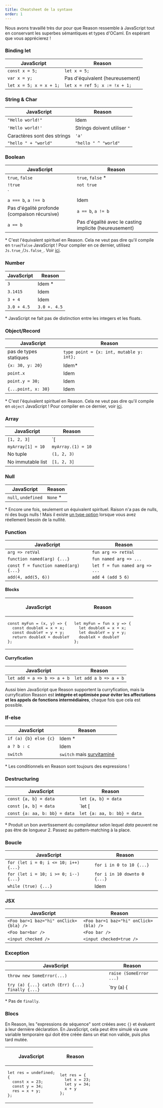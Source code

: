 ```yaml
---
title: Cheatsheet de la syntaxe
order: 1
---
```


Nous avons travaillé très dur pour que Reason ressemble à JavaScript tout en conservant les superbes sémantiques et types d'OCaml. En espérant que vous apprécierez !


### Binding let

JavaScript                  |   Reason
----------------------------|--------------------------------
`const x = 5;`              |  `let x = 5;`
`var x = y;`                |  Pas d'équivalent (heureusement)
`let x = 5; x = x + 1;`         |  `let x = ref 5; x := !x + 1;`

### String & Char

JavaScript                  |   Reason
----------------------------|--------------------------------
`"Hello world!"`            |  Idem
`'Hello world!'`            |  Strings doivent utiliser `"`
Caractères sont des strings |  `'a'`
`"hello " + "world"`        |  `"hello " ^ "world"`

### Boolean

JavaScript                |   Reason
--------------------------|--------------------------------
`true`, `false`                      |  `true`, `false` \*
`!true`                              |  `not true`
`||`, `&&`, `<=`, `>=`, `<`, `>`     |  Idem
`a === b`, `a !== b`                 |  Idem
Pas d'égalité profonde (compaison récursive) |  `a == b`, `a != b`
`a == b`                             |  Pas d'égalité avec le casting implicite (heureusement)

\* C'est l'équivalent spirituel en Reason. Cela ne veut pas dire qu'il compile en `true`/`false` JavaScript ! Pour compiler en ce dernier, utilisez `Js.true_`/`Js.false_`. Voir [ici](/guide/language/boolean#usage).

### Number

JavaScript                |   Reason
--------------------------|--------------------------------
`3`                         |  Idem \*
`3.1415`                    |  Idem
`3 + 4`                     |  Idem
`3.0 + 4.5`                 |  `3.0 +. 4.5`

\* JavaScript ne fait pas de distinction entre les integers et les floats.

### Object/Record

JavaScript                |   Reason
--------------------------|--------------------------------
pas de types statiques          |  `type point = {x: int, mutable y: int};`
`{x: 30, y: 20}`          |  Idem\*
`point.x`                 |  Idem
`point.y = 30;`           |  Idem
`{...point, x: 30}`       |  Idem

\* C'est l'équivalent spirituel en Reason. Cela ne veut pas dire qu'il compile en `object` JavaScript ! Pour compiler en ce dernier, voir [ici](/guide/language/object#tip--tricks).

### Array

JavaScript                |   Reason
--------------------------|--------------------------------
`[1, 2, 3]`               |  `[|1, 2, 3|]`
`myArray[1] = 10`         |  `myArray.(1) = 10`
No tuple                  |  `(1, 2, 3)`
No immutable list         |  `[1, 2, 3]`

### Null

JavaScript                |   Reason
--------------------------|--------------------------------
`null`, `undefined`       |  `None` \*

\* Encore une fois, seulement un équivalent spirituel. Raison n'a pas de nulls, ni des bugs nulls ! Mais il existe [un type option](/guide/examples#using-the-option-type) lorsque vous avez réellement besoin de la nullité.

### Function

JavaScript                            |   Reason
--------------------------------------|--------------------------------
`arg => retVal`                       |  `fun arg => retVal`
`function named(arg) {...}`           |  `fun named arg => ...`
`const f = function named(arg) {...}` |  `let f = fun named arg => ...`
`add(4, add(5, 6))`                   |  `add 4 (add 5 6)`

#### Blocks

<table>
  <thead><tr> <th scope="col"><p >JavaScript</p></th> <th scope="col"><p>Reason</p></th></tr></thead>
  <tr>
    <td>
      <pre>
const myFun = (x, y) => {
  const doubleX = x + x;
  const doubleY = y + y;
  return doubleX + doubleY
};</pre>
    </td>
    <td>
      <pre>
let myFun = fun x y => {
  let doubleX = x + x;
  let doubleY = y + y;
  doubleX + doubleY
};</pre>
    </td>
  </tr>
</table>

#### Curryfication

JavaScript                |   Reason
--------------------------|--------------------------------
`let add = a => b => a + b`       |  `let add a b => a + b`

Aussi bien JavaScript que Reason supportent la curryfication, mais la curryfication Reason est **intégrée et optimisée pour éviter les affectations et les appels de fonctions intermédiaires**, chaque fois que cela est possible.

### If-else

JavaScript                |   Reason
--------------------------|--------------------------------
`if (a) {b} else {c}`     |  Idem \*
`a ? b : c`               |  Idem
`switch`                  |  `switch` mais [survitaminé](/guide/language/pattern-matching)

\* Les conditionnels en Reason sont toujours des expressions !

### Destructuring

JavaScript                |   Reason
--------------------------|--------------------------------
`const {a, b} = data`             |  `let {a, b} = data`
`const [a, b] = data`             |  `let [|a, b|] = data` \*
`const {a: aa, b: bb} = data`     |  `let {a: aa, b: bb} = data`

\* Produit un bon avertissement du compilateur selon lequel *data* peuvent ne pas être de longueur 2. Passez au pattern-matching à la place.

### Boucle

JavaScript                |   Reason
--------------------------|--------------------------------
`for (let i = 0; i <= 10; i++) {...}`             |  `for i in 0 to 10 {...}`
`for (let i = 10; i >= 0; i--) {...}`             |  `for i in 10 downto 0 {...}`
`while (true) {...}`                              |  Idem

### JSX

JavaScript                |   Reason
--------------------------|--------------------------------
`<Foo bar=1 baz="hi" onClick={bla} />`  |  `<Foo bar=1 baz="hi" onClick=(bla) />`
`<Foo bar=bar />`                       |  `<Foo bar />`
`<input checked />`                     |  `<input checked=true />`

### Exception

JavaScript                |   Reason
--------------------------|--------------------------------
`throw new SomeError(...)`  |  `raise (SomeError ...)`
`try (a) {...} catch (Err) {...} finally {...}`   |  `try (a) { | Err => ...}` \*

\* Pas de `finally`.

### Blocs

En Reason, les "expressions de séquence" sont créées avec `{}` et évaluent à leur dernière déclaration. En JavaScript, cela peut être simulé via une variable temporaire qui doit être créée dans un état non valide, puis plus tard mutée.

<table>
  <thead><tr> <th scope="col"><p >JavaScript</p></th> <th scope="col"><p>Reason</p></th></tr></thead>
  <tr>
    <td>
      <pre>
let res = undefined;
{
  const x = 23;
  const y = 34;
  res = x + y;
};</pre>
    </td>
    <td>
      <pre>
let res = {
  let x = 23;
  let y = 34;
  x + y
};</pre>
    </td>
  </tr>
</table>

